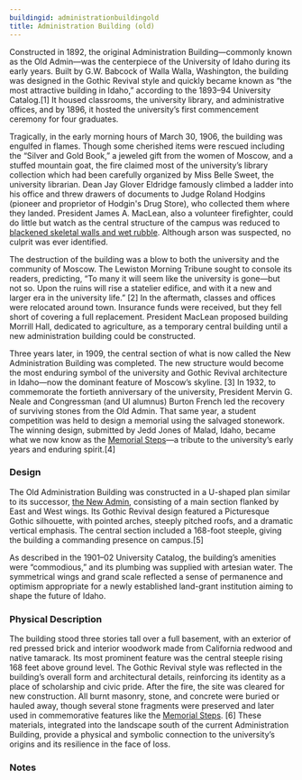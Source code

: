 ```yaml
---
buildingid: administrationbuildingold
title: Administration Building (old)
---
```


Constructed in 1892, the original Administration Building—commonly known as the Old Admin—was the centerpiece of the University of Idaho during its early years. Built by G.W. Babcock of Walla Walla, Washington, the building was designed in the Gothic Revival style and quickly became known as “the most attractive building in Idaho,” according to the 1893–94 University Catalog.[1] It housed classrooms, the university library, and administrative offices, and by 1896, it hosted the university’s first commencement ceremony for four graduates.  


Tragically, in the early morning hours of March 30, 1906, the building was engulfed in flames. Though some cherished items were rescued including the “Silver and Gold Book,” a jeweled gift from the women of Moscow, and a stuffed mountain goat, the fire claimed most of the university’s library collection which had been carefully organized by Miss Belle Sweet, the university librarian. Dean Jay Glover Eldridge famously climbed a ladder into his office and threw drawers of documents to Judge Roland Hodgins (pioneer and proprietor of Hodgin's Drug Store), who collected them where they landed. President James A. MacLean, also a volunteer firefighter, could do little but watch as the central structure of the campus was reduced to [blackened skeletal walls and wet rubble](/digital/campus/items/campus02111). Although arson was suspected, no culprit was ever identified.  


The destruction of the building was a blow to both the university and the community of Moscow. The Lewiston Morning Tribune sought to console its readers, predicting, “To many it will seem like the university is gone—but not so. Upon the ruins will rise a statelier edifice, and with it a new and larger era in the university life.” [2] In the aftermath, classes and offices were relocated around town. Insurance funds were received, but they fell short of covering a full replacement. President MacLean proposed building Morrill Hall, dedicated to agriculture, as a temporary central building until a new administration building could be constructed.  


Three years later, in 1909, the central section of what is now called the New Administration Building was completed. The new structure would become the most enduring symbol of the university and Gothic Revival architecture in Idaho—now the dominant feature of Moscow’s skyline. [3] In 1932, to commemorate the fortieth anniversary of the university, President Mervin G. Neale and Congressman (and UI alumnus) Burton French led the recovery of surviving stones from the Old Admin. That same year, a student competition was held to design a memorial using the salvaged stonework. The winning design, submitted by Jedd Jones of Malad, Idaho, became what we now know as the [Memorial Steps](/digital/campus/items/campus03039)—a tribute to the university’s early years and enduring spirit.[4]

### Design
The Old Administration Building was constructed in a U-shaped plan similar to its successor, [the New Admin](/digital/campus/buildings/administrationbuildingnew), consisting of a main section flanked by East and West wings. Its Gothic Revival design featured a Picturesque Gothic silhouette, with pointed arches, steeply pitched roofs, and a dramatic vertical emphasis. The central section included a 168-foot steeple, giving the building a commanding presence on campus.[5]  

As described in the 1901–02 University Catalog, the building’s amenities were “commodious,” and its plumbing was supplied with artesian water. The symmetrical wings and grand scale reflected a sense of permanence and optimism appropriate for a newly established land-grant institution aiming to shape the future of Idaho.

### Physical Description
The building stood three stories tall over a full basement, with an exterior of red pressed brick and interior woodwork made from California redwood and native tamarack. Its most prominent feature was the central steeple rising 168 feet above ground level. The Gothic Revival style was reflected in the building’s overall form and architectural details, reinforcing its identity as a place of scholarship and civic pride.
After the fire, the site was cleared for new construction. All burnt masonry, stone, and concrete were buried or hauled away, though several stone fragments were preserved and later used in commemorative features like the [Memorial Steps](/digital/campus/items/campus03039). [6] These materials, integrated into the landscape south of the current Administration Building, provide a physical and symbolic connection to the university’s origins and its resilience in the face of loss.

### Notes 
[^1]:  Nathan J. Moody, “National Register of Historic Places—Registration Form: The University of Idaho Historic District,” initial submission to Idaho SHPO, unpublished, University of Idaho, Moscow, Idaho, May 7, 2025, 26.  
[^2]: Ibid, 17.    
[^3]: Ibid.  
[^4]: Ibid, 26.   
[^5]: Ibid.   
[^6]: Ibid. 